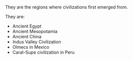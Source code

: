 They are the regions where civilizations first emerged from.

They are:
- Ancient Egypt
- Ancient Mesopotamia
- Ancient China
- Indus Valley Civilization
- Olmecs in Mexico
- Caral-Supe civilization in Peru